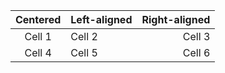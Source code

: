 | Centered | Left-aligned | Right-aligned |
| :-------: | :----------  | ----------:   |
| Cell 1    | Cell 2       | Cell 3        |
| Cell 4    | Cell 5       | Cell 6        |
